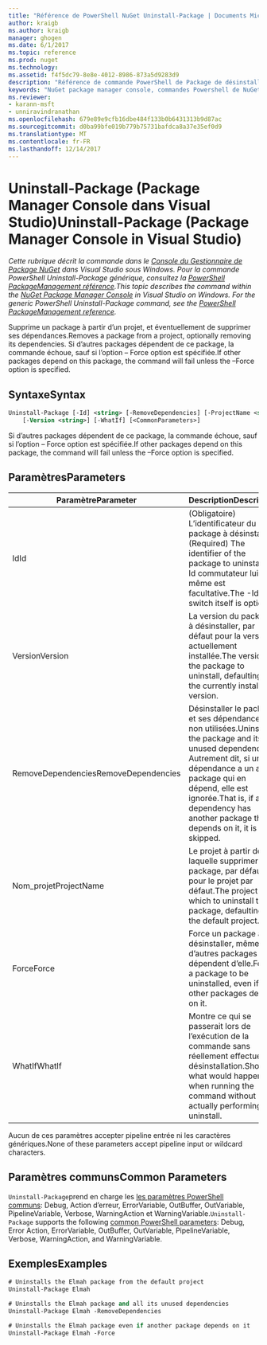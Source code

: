 ```yaml
---
title: "Référence de PowerShell NuGet Uninstall-Package | Documents Microsoft"
author: kraigb
ms.author: kraigb
manager: ghogen
ms.date: 6/1/2017
ms.topic: reference
ms.prod: nuget
ms.technology: 
ms.assetid: f4f5dc79-8e8e-4012-8986-873a5d9283d9
description: "Référence de commande PowerShell de Package de désinstallation de la Console du Gestionnaire de Package NuGet dans Visual Studio."
keywords: "NuGet package manager console, commandes Powershell de NuGet, référence NuGet Powershell, Package de désinstallation"
ms.reviewer:
- karann-msft
- unniravindranathan
ms.openlocfilehash: 679e89e9cfb16dbe484f133b0b6431313b9d87ac
ms.sourcegitcommit: d0ba99bfe019b779b75731bafdca8a37e35ef0d9
ms.translationtype: MT
ms.contentlocale: fr-FR
ms.lasthandoff: 12/14/2017
---
```

# <a name="uninstall-package-package-manager-console-in-visual-studio"></a><span data-ttu-id="e98ce-104">Uninstall-Package (Package Manager Console dans Visual Studio)</span><span class="sxs-lookup"><span data-stu-id="e98ce-104">Uninstall-Package (Package Manager Console in Visual Studio)</span></span>

<span data-ttu-id="e98ce-105">*Cette rubrique décrit la commande dans le [Console du Gestionnaire de Package NuGet](Package-Manager-Console.md) dans Visual Studio sous Windows. Pour la commande PowerShell Uninstall-Package générique, consultez la [PowerShell PackageManagement référence](https://docs.microsoft.com/powershell/module/packagemanagement/?view=powershell-6).*</span><span class="sxs-lookup"><span data-stu-id="e98ce-105">*This topic describes the command within the [NuGet Package Manager Console](Package-Manager-Console.md) in Visual Studio on Windows. For the generic PowerShell Uninstall-Package command, see the [PowerShell PackageManagement reference](https://docs.microsoft.com/powershell/module/packagemanagement/?view=powershell-6).*</span></span>

<span data-ttu-id="e98ce-106">Supprime un package à partir d’un projet, et éventuellement de supprimer ses dépendances.</span><span class="sxs-lookup"><span data-stu-id="e98ce-106">Removes a package from a project, optionally removing its dependencies.</span></span> <span data-ttu-id="e98ce-107">Si d’autres packages dépendent de ce package, la commande échoue, sauf si l’option – Force option est spécifiée.</span><span class="sxs-lookup"><span data-stu-id="e98ce-107">If other packages depend on this package, the command will fail unless the –Force option is specified.</span></span>

## <a name="syntax"></a><span data-ttu-id="e98ce-108">Syntaxe</span><span class="sxs-lookup"><span data-stu-id="e98ce-108">Syntax</span></span>

```ps
Uninstall-Package [-Id] <string> [-RemoveDependencies] [-ProjectName <string>] [-Force]
    [-Version <string>] [-WhatIf] [<CommonParameters>]
```

<span data-ttu-id="e98ce-109">Si d’autres packages dépendent de ce package, la commande échoue, sauf si l’option – Force option est spécifiée.</span><span class="sxs-lookup"><span data-stu-id="e98ce-109">If other packages depend on this package, the command will fail unless the –Force option is specified.</span></span>

## <a name="parameters"></a><span data-ttu-id="e98ce-110">Paramètres</span><span class="sxs-lookup"><span data-stu-id="e98ce-110">Parameters</span></span>

| <span data-ttu-id="e98ce-111">Paramètre</span><span class="sxs-lookup"><span data-stu-id="e98ce-111">Parameter</span></span> | <span data-ttu-id="e98ce-112">Description</span><span class="sxs-lookup"><span data-stu-id="e98ce-112">Description</span></span> |
| --- | --- |
| <span data-ttu-id="e98ce-113">Id</span><span class="sxs-lookup"><span data-stu-id="e98ce-113">Id</span></span> | <span data-ttu-id="e98ce-114">(Obligatoire) L’identificateur du package à désinstaller.</span><span class="sxs-lookup"><span data-stu-id="e98ce-114">(Required) The identifier of the package to uninstall.</span></span> <span data-ttu-id="e98ce-115">-Id commutateur lui-même est facultative.</span><span class="sxs-lookup"><span data-stu-id="e98ce-115">The -Id switch itself is optional.</span></span> |
| <span data-ttu-id="e98ce-116">Version</span><span class="sxs-lookup"><span data-stu-id="e98ce-116">Version</span></span> | <span data-ttu-id="e98ce-117">La version du package à désinstaller, par défaut pour la version actuellement installée.</span><span class="sxs-lookup"><span data-stu-id="e98ce-117">The version of the package to uninstall, defaulting to the currently installed version.</span></span> |
| <span data-ttu-id="e98ce-118">RemoveDependencies</span><span class="sxs-lookup"><span data-stu-id="e98ce-118">RemoveDependencies</span></span> | <span data-ttu-id="e98ce-119">Désinstaller le package et ses dépendances non utilisées.</span><span class="sxs-lookup"><span data-stu-id="e98ce-119">Uninstall the package and its unused dependencies.</span></span> <span data-ttu-id="e98ce-120">Autrement dit, si une dépendance a un autre package qui en dépend, elle est ignorée.</span><span class="sxs-lookup"><span data-stu-id="e98ce-120">That is, if any dependency has another package that depends on it, it is skipped.</span></span> |
| <span data-ttu-id="e98ce-121">Nom_projet</span><span class="sxs-lookup"><span data-stu-id="e98ce-121">ProjectName</span></span> | <span data-ttu-id="e98ce-122">Le projet à partir de laquelle supprimer le package, par défaut pour le projet par défaut.</span><span class="sxs-lookup"><span data-stu-id="e98ce-122">The project from which to uninstall the package, defaulting to the default project.</span></span> |
| <span data-ttu-id="e98ce-123">Force</span><span class="sxs-lookup"><span data-stu-id="e98ce-123">Force</span></span> | <span data-ttu-id="e98ce-124">Force un package à désinstaller, même si d’autres packages dépendent d’elle.</span><span class="sxs-lookup"><span data-stu-id="e98ce-124">Forces a package to be uninstalled, even if other packages depend on it.</span></span> |
| <span data-ttu-id="e98ce-125">WhatIf</span><span class="sxs-lookup"><span data-stu-id="e98ce-125">WhatIf</span></span> | <span data-ttu-id="e98ce-126">Montre ce qui se passerait lors de l’exécution de la commande sans réellement effectuer la désinstallation.</span><span class="sxs-lookup"><span data-stu-id="e98ce-126">Shows what would happen when running the command without actually performing the uninstall.</span></span> |

<span data-ttu-id="e98ce-127">Aucun de ces paramètres accepter pipeline entrée ni les caractères génériques.</span><span class="sxs-lookup"><span data-stu-id="e98ce-127">None of these parameters accept pipeline input or wildcard characters.</span></span>

## <a name="common-parameters"></a><span data-ttu-id="e98ce-128">Paramètres communs</span><span class="sxs-lookup"><span data-stu-id="e98ce-128">Common Parameters</span></span>

<span data-ttu-id="e98ce-129">`Uninstall-Package`prend en charge les [les paramètres PowerShell communs](http://go.microsoft.com/fwlink/?LinkID=113216): Debug, Action d’erreur, ErrorVariable, OutBuffer, OutVariable, PipelineVariable, Verbose, WarningAction et WarningVariable.</span><span class="sxs-lookup"><span data-stu-id="e98ce-129">`Uninstall-Package` supports the following [common PowerShell parameters](http://go.microsoft.com/fwlink/?LinkID=113216): Debug, Error Action, ErrorVariable, OutBuffer, OutVariable, PipelineVariable, Verbose, WarningAction, and WarningVariable.</span></span>

## <a name="examples"></a><span data-ttu-id="e98ce-130">Exemples</span><span class="sxs-lookup"><span data-stu-id="e98ce-130">Examples</span></span>

```ps
# Uninstalls the Elmah package from the default project
Uninstall-Package Elmah

# Uninstalls the Elmah package and all its unused dependencies
Uninstall-Package Elmah -RemoveDependencies 

# Uninstalls the Elmah package even if another package depends on it
Uninstall-Package Elmah -Force
```
